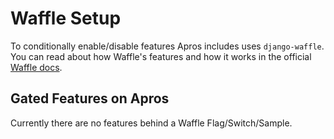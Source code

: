 Waffle Setup
============

To conditionally enable/disable features Apros includes uses ``django-waffle``.
You can read about how Waffle's features and how it works in the official
[Waffle docs](http://waffle.readthedocs.io/en/v0.14.0/).  

Gated Features on Apros
-----------------------

Currently there are no features behind a Waffle Flag/Switch/Sample.
